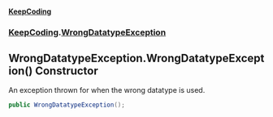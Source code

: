 #### [KeepCoding](index.md 'index')
### [KeepCoding](KeepCoding.md 'KeepCoding').[WrongDatatypeException](KeepCoding_WrongDatatypeException.md 'KeepCoding.WrongDatatypeException')
## WrongDatatypeException.WrongDatatypeException() Constructor
An exception thrown for when the wrong datatype is used.  
```csharp
public WrongDatatypeException();
```
